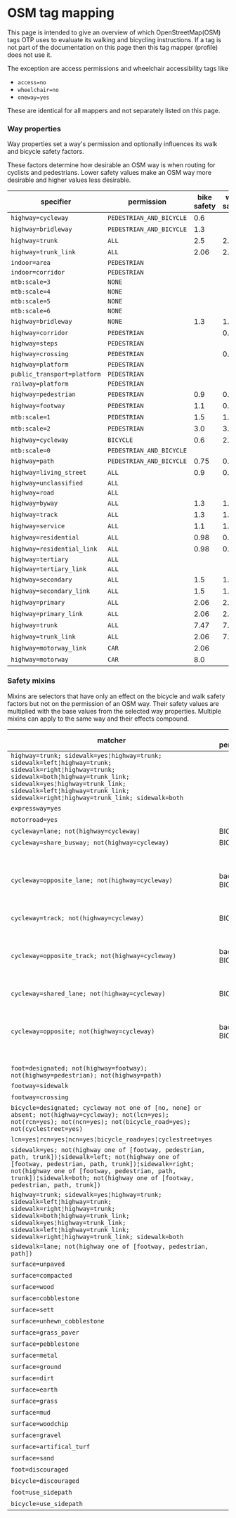 # OSM tag mapping

This page is intended to give an overview of which OpenStreetMap(OSM) tags OTP uses to evaluate its
walking and bicycling instructions. If a tag is not part of the documentation on this page
then this tag mapper (profile) does not use it. 

The exception are access permissions and wheelchair accessibility tags like

- `access=no`
- `wheelchair=no`
- `oneway=yes`

These are identical for all mappers and not separately listed on this page.

### Way properties

Way properties set a way's permission and optionally influences its walk and bicycle safety factors.

These factors determine how desirable an OSM way is when routing for cyclists and pedestrians.
Lower safety values make an OSM way more desirable and higher values less desirable.

<!-- props BEGIN -->
<!-- NOTE! This section is auto-generated. Do not change, change doc in code instead. -->

| specifier                   | permission               | bike safety | walk safety |
|-----------------------------|--------------------------|-------------|-------------|
| `highway=cycleway`          | `PEDESTRIAN_AND_BICYCLE` | 0.6         |             |
| `highway=bridleway`         | `PEDESTRIAN_AND_BICYCLE` | 1.3         |             |
| `highway=trunk`             | `ALL`                    | 2.5         | 2.5         |
| `highway=trunk_link`        | `ALL`                    | 2.06        | 2.5         |
| `indoor=area`               | `PEDESTRIAN`             |             |             |
| `indoor=corridor`           | `PEDESTRIAN`             |             |             |
| `mtb:scale=3`               | `NONE`                   |             |             |
| `mtb:scale=4`               | `NONE`                   |             |             |
| `mtb:scale=5`               | `NONE`                   |             |             |
| `mtb:scale=6`               | `NONE`                   |             |             |
| `highway=bridleway`         | `NONE`                   | 1.3         | 1.3         |
| `highway=corridor`          | `PEDESTRIAN`             |             | 0.9         |
| `highway=steps`             | `PEDESTRIAN`             |             |             |
| `highway=crossing`          | `PEDESTRIAN`             |             | 0.9         |
| `highway=platform`          | `PEDESTRIAN`             |             |             |
| `public_transport=platform` | `PEDESTRIAN`             |             |             |
| `railway=platform`          | `PEDESTRIAN`             |             |             |
| `highway=pedestrian`        | `PEDESTRIAN`             | 0.9         | 0.8         |
| `highway=footway`           | `PEDESTRIAN`             | 1.1         | 0.8         |
| `mtb:scale=1`               | `PEDESTRIAN`             | 1.5         | 1.5         |
| `mtb:scale=2`               | `PEDESTRIAN`             | 3.0         | 3.0         |
| `highway=cycleway`          | `BICYCLE`                | 0.6         | 2.0         |
| `mtb:scale=0`               | `PEDESTRIAN_AND_BICYCLE` |             |             |
| `highway=path`              | `PEDESTRIAN_AND_BICYCLE` | 0.75        | 0.85        |
| `highway=living_street`     | `ALL`                    | 0.9         | 0.95        |
| `highway=unclassified`      | `ALL`                    |             |             |
| `highway=road`              | `ALL`                    |             |             |
| `highway=byway`             | `ALL`                    | 1.3         | 1.3         |
| `highway=track`             | `ALL`                    | 1.3         | 1.3         |
| `highway=service`           | `ALL`                    | 1.1         | 1.1         |
| `highway=residential`       | `ALL`                    | 0.98        | 0.98        |
| `highway=residential_link`  | `ALL`                    | 0.98        | 0.98        |
| `highway=tertiary`          | `ALL`                    |             |             |
| `highway=tertiary_link`     | `ALL`                    |             |             |
| `highway=secondary`         | `ALL`                    | 1.5         | 1.5         |
| `highway=secondary_link`    | `ALL`                    | 1.5         | 1.5         |
| `highway=primary`           | `ALL`                    | 2.06        | 2.06        |
| `highway=primary_link`      | `ALL`                    | 2.06        | 2.06        |
| `highway=trunk`             | `ALL`                    | 7.47        | 7.47        |
| `highway=trunk_link`        | `ALL`                    | 2.06        | 7.47        |
| `highway=motorway_link`     | `CAR`                    | 2.06        |             |
| `highway=motorway`          | `CAR`                    | 8.0         |             |

<!-- props END -->

### Safety mixins

Mixins are selectors that have only an effect on the bicycle and walk safety factors but not on the
permission of an OSM way. Their safety values are multiplied with the base values from the selected
way properties. Multiple mixins can apply to the same way and their effects compound.

<!-- mixins BEGIN -->
<!-- NOTE! This section is auto-generated. Do not change, change doc in code instead. -->

| matcher                                                                                                                                                                                                                                                                                   | add permission    | remove permission      | bicycle safety                                      | walk safety |
|-------------------------------------------------------------------------------------------------------------------------------------------------------------------------------------------------------------------------------------------------------------------------------------------|-------------------|------------------------|-----------------------------------------------------|-------------|
| `highway=trunk; sidewalk=yes¦highway=trunk; sidewalk=left¦highway=trunk; sidewalk=right¦highway=trunk; sidewalk=both¦highway=trunk_link; sidewalk=yes¦highway=trunk_link; sidewalk=left¦highway=trunk_link; sidewalk=right¦highway=trunk_link; sidewalk=both`                             |                   |                        |                                                     | 2.0         |
| `expressway=yes`                                                                                                                                                                                                                                                                          |                   |                        | 5.0                                                 | 5.0         |
| `motorroad=yes`                                                                                                                                                                                                                                                                           |                   | PEDESTRIAN_AND_BICYCLE |                                                     |             |
| `cycleway=lane; not(highway=cycleway)`                                                                                                                                                                                                                                                    | BICYCLE           |                        | 0.87                                                |             |
| `cycleway=share_busway; not(highway=cycleway)`                                                                                                                                                                                                                                            | BICYCLE           |                        | 0.92                                                |             |
| `cycleway=opposite_lane; not(highway=cycleway)`                                                                                                                                                                                                                                           | backward: BICYCLE |                        | no direction: 1.0 <br> forward: 1.0 <br> back: 0.87 |             |
| `cycleway=track; not(highway=cycleway)`                                                                                                                                                                                                                                                   | BICYCLE           |                        | 0.75                                                |             |
| `cycleway=opposite_track; not(highway=cycleway)`                                                                                                                                                                                                                                          | backward: BICYCLE |                        | no direction: 1.0 <br> forward: 1.0 <br> back: 0.75 |             |
| `cycleway=shared_lane; not(highway=cycleway)`                                                                                                                                                                                                                                             | BICYCLE           |                        | 0.77                                                |             |
| `cycleway=opposite; not(highway=cycleway)`                                                                                                                                                                                                                                                | backward: BICYCLE |                        | no direction: 1.0 <br> forward: 1.0 <br> back: 1.4  |             |
| `foot=designated; not(highway=footway); not(highway=pedestrian); not(highway=path)`                                                                                                                                                                                                       |                   |                        |                                                     | 0.9         |
| `footway=sidewalk`                                                                                                                                                                                                                                                                        |                   |                        | 2.5                                                 |             |
| `footway=crossing`                                                                                                                                                                                                                                                                        |                   |                        | 2.5                                                 |             |
| `bicycle=designated; cycleway not one of [no, none] or absent; not(highway=cycleway); not(lcn=yes); not(rcn=yes); not(ncn=yes); not(bicycle_road=yes); not(cyclestreet=yes)`                                                                                                              |                   |                        | 0.8                                                 |             |
| `lcn=yes¦rcn=yes¦ncn=yes¦bicycle_road=yes¦cyclestreet=yes`                                                                                                                                                                                                                                |                   |                        | 0.7                                                 |             |
| `sidewalk=yes; not(highway one of [footway, pedestrian, path, trunk])¦sidewalk=left; not(highway one of [footway, pedestrian, path, trunk])¦sidewalk=right; not(highway one of [footway, pedestrian, path, trunk])¦sidewalk=both; not(highway one of [footway, pedestrian, path, trunk])` |                   |                        |                                                     | 0.9         |
| `highway=trunk; sidewalk=yes¦highway=trunk; sidewalk=left¦highway=trunk; sidewalk=right¦highway=trunk; sidewalk=both¦highway=trunk_link; sidewalk=yes¦highway=trunk_link; sidewalk=left¦highway=trunk_link; sidewalk=right¦highway=trunk_link; sidewalk=both`                             |                   |                        |                                                     | 0.4         |
| `sidewalk=lane; not(highway one of [footway, pedestrian, path])`                                                                                                                                                                                                                          |                   |                        |                                                     | 0.95        |
| `surface=unpaved`                                                                                                                                                                                                                                                                         |                   |                        | 1.18                                                |             |
| `surface=compacted`                                                                                                                                                                                                                                                                       |                   |                        | 1.18                                                |             |
| `surface=wood`                                                                                                                                                                                                                                                                            |                   |                        | 1.18                                                |             |
| `surface=cobblestone`                                                                                                                                                                                                                                                                     |                   |                        | 1.3                                                 |             |
| `surface=sett`                                                                                                                                                                                                                                                                            |                   |                        | 1.3                                                 |             |
| `surface=unhewn_cobblestone`                                                                                                                                                                                                                                                              |                   |                        | 1.5                                                 |             |
| `surface=grass_paver`                                                                                                                                                                                                                                                                     |                   |                        | 1.3                                                 |             |
| `surface=pebblestone`                                                                                                                                                                                                                                                                     |                   |                        | 1.3                                                 |             |
| `surface=metal`                                                                                                                                                                                                                                                                           |                   |                        | 1.3                                                 |             |
| `surface=ground`                                                                                                                                                                                                                                                                          |                   |                        | 1.5                                                 |             |
| `surface=dirt`                                                                                                                                                                                                                                                                            |                   |                        | 1.5                                                 |             |
| `surface=earth`                                                                                                                                                                                                                                                                           |                   |                        | 1.5                                                 |             |
| `surface=grass`                                                                                                                                                                                                                                                                           |                   |                        | 1.5                                                 |             |
| `surface=mud`                                                                                                                                                                                                                                                                             |                   |                        | 1.5                                                 |             |
| `surface=woodchip`                                                                                                                                                                                                                                                                        |                   |                        | 1.5                                                 |             |
| `surface=gravel`                                                                                                                                                                                                                                                                          |                   |                        | 1.5                                                 |             |
| `surface=artifical_turf`                                                                                                                                                                                                                                                                  |                   |                        | 1.5                                                 |             |
| `surface=sand`                                                                                                                                                                                                                                                                            |                   |                        | 100.0                                               |             |
| `foot=discouraged`                                                                                                                                                                                                                                                                        |                   |                        |                                                     | 3.0         |
| `bicycle=discouraged`                                                                                                                                                                                                                                                                     |                   |                        | 3.0                                                 |             |
| `foot=use_sidepath`                                                                                                                                                                                                                                                                       |                   |                        |                                                     | 5.0         |
| `bicycle=use_sidepath`                                                                                                                                                                                                                                                                    |                   |                        | 5.0                                                 |             |

<!-- mixins END -->
